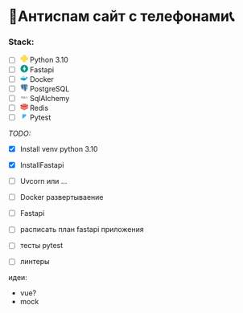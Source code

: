 # 🚫Антиспам сайт с телефонами📞
 
### Stack:
- [ ] <img src="https://raw.githubusercontent.com/devicons/devicon/master/icons/python/python-plain.svg" alt="python" width="15" height="15"/> Python 3.10 <br/>
- [ ] <img src="https://raw.githubusercontent.com/devicons/devicon/master/icons/fastapi/fastapi-plain.svg" alt="docker" width="15" height="15"/> Fastapi <br/>
- [ ] <img src="https://raw.githubusercontent.com/devicons/devicon/master/icons/docker/docker-plain.svg" alt="docker" width="15" height="15"/> Docker <br/>
- [ ] <img src="https://raw.githubusercontent.com/devicons/devicon/master/icons/postgresql/postgresql-plain.svg" alt="postgresql" width="15" height="15"/> PostgreSQL <br/>
- [ ] <img src="https://raw.githubusercontent.com/devicons/devicon/master/icons/sqlalchemy/sqlalchemy-plain.svg" alt="postgresql" width="15" height="15"/> SqlAlchemy <br/>
- [ ] <img src="https://raw.githubusercontent.com/devicons/devicon/master/icons/redis/redis-plain.svg" alt="redis" width="15" height="15"/> Redis<br/>
- [ ] <img src="https://raw.githubusercontent.com/devicons/devicon/master/icons/pytest/pytest-plain.svg" alt="redis" width="15" height="15"/> Pytest

_TODO:_
- [x] Install venv python 3.10
- [x] InstallFastapi

- [ ] Uvcorn или ...
- [ ] Docker развертываение
- [ ] Fastapi
- [ ] расписать план fastapi приложения
- [ ] тесты pytest
- [ ] линтеры


идеи:
- vue?
- mock